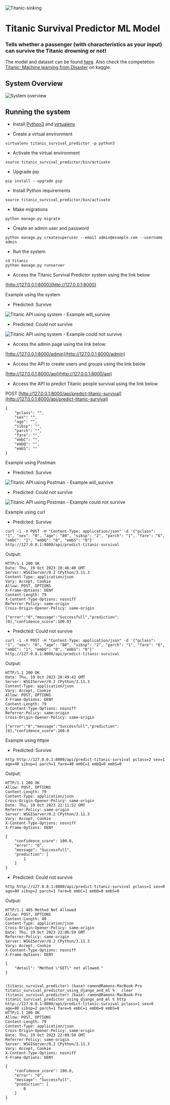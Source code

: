 ![Titanic-sinking](https://github.com/ramonfigueiredo/titanic_survival_predictor_using_django_and_ml/blob/main/images/titanic_image.png)

# Titanic Survival Predictor ML Model 
### Tells whether a passenger (with characteristics as your input) can survive the Titanic drowning or not!

The model and dataset can be found [here](https://github.com/ramonfigueiredo/titanic_survival_predictor_using_django_and_ml/tree/master/model_and_data).
Also check the competetion [Titanic: Machine learning from Disaster](https://www.kaggle.com/c/titanic) on kaggle.


## System Overview
![System overview](https://github.com/ramonfigueiredo/titanic_survival_predictor_using_django_and_ml/blob/main/images/system_overview.jpg)


## Running the system

- Install [Python3](https://www.python.org/downloads/) and [virtualenv](https://virtualenv.pypa.io/en/latest/)

- Create a virtual environment
```
virtualenv titanic_survival_predictor -p python3
```

- Activate the virtual environment
```
source titanic_survival_predictor/bin/activate
```

- Upgrade pip
```
pip install --upgrade pip
```

- Install Python requirements
```
source titanic_survival_predictor/bin/activate
```

- Make migrations

```
python manage.py migrate
```

- Create an admin user and password

```
python manage.py createsuperuser --email admin@example.com --username admin
```

- Run the system
```
cd titanic
python manage.py runserver
```

- Access the Titanic Survival Predictor system using the link below

[http://127.0.0.1:8000](http://127.0.0.1:8000)

Example using the system

- Predicted: Survive

![Titanic API using system - Example will_survive](https://github.com/ramonfigueiredo/titanic_survival_predictor_using_django_and_ml/blob/main/images/titanic_system_input_example_survived.png)

- Predicted: Could not survive

![Titanic API using system - Example could not survive](https://github.com/ramonfigueiredo/titanic_survival_predictor_using_django_and_ml/blob/main/images/titanic_system_input_example_could_not_survive.png)  


- Access the admin page using the link below:

[http://127.0.0.1:8000/admin](http://127.0.0.1:8000/admin)

- Access the API to create users and groups using the link below

[http://127.0.0.1:8000/api](http://127.0.0.1:8000/api)

- Access the API to predict Titanic people survival using the link below

POST [http://127.0.0.1:8000/api/predict-titanic-survival](http://127.0.0.1:8000/api/predict-titanic-survival)
```
{
    "pclass": "",
    "sex": "",
    "age": "",
    "sibsp": "",
    "parch": "",
    "fare": "",
    "embC": "",
    "embQ": "",
    "embS": ""
}
```

Example using Postman

- Predicted: Survive

![Titanic API using Postman - Example will_survive](https://github.com/ramonfigueiredo/titanic_survival_predictor_using_django_and_ml/blob/main/images/titanic_api_using_postman_input_example_survived.png)

- Predicted: Could not survive

![Titanic API using Postman - Example could not survive](https://github.com/ramonfigueiredo/titanic_survival_predictor_using_django_and_ml/blob/main/images/titanic_api_using_postman_input_example_could_not_survive.png)  

Example using curl

- Predicted: Survive

```
curl -i -X POST -H "Content-Type: application/json" -d '{"pclass": "1", "sex": "0", "age": "80", "sibsp": "2", "parch": "1", "fare": "6", "embC": "1", "embQ": "0", "embS": "0"}' http://127.0.0.1:8000/api/predict-titanic-survival
```

Output:

``` 
HTTP/1.1 200 OK
Date: Thu, 19 Oct 2023 20:46:40 GMT
Server: WSGIServer/0.2 CPython/3.11.3
Content-Type: application/json
Vary: Accept, Cookie
Allow: POST, OPTIONS
X-Frame-Options: DENY
Content-Length: 79
X-Content-Type-Options: nosniff
Referrer-Policy: same-origin
Cross-Origin-Opener-Policy: same-origin

{"error":"0","message":"Successfull","prediction":[0],"confidence_score":100.0}
```

- Predicted: Could not survive

```
curl -i -X POST -H "Content-Type: application/json" -d '{"pclass": "1", "sex": "0", "age": "80", "sibsp": "2", "parch": "1", "fare": "6", "embC": "1", "embQ": "0", "embS": "0"}' http://127.0.0.1:8000/api/predict-titanic-survival
```

Output:

``` 
HTTP/1.1 200 OK
Date: Thu, 19 Oct 2023 20:49:42 GMT
Server: WSGIServer/0.2 CPython/3.11.3
Content-Type: application/json
Vary: Accept, Cookie
Allow: POST, OPTIONS
X-Frame-Options: DENY
Content-Length: 79
X-Content-Type-Options: nosniff
Referrer-Policy: same-origin
Cross-Origin-Opener-Policy: same-origin

{"error":"0","message":"Successfull","prediction":[0],"confidence_score":100.0
```

Example using httpie

- Predicted: Survive

```
http http://127.0.0.1:8000/api/predict-titanic-survival pclass=2 sex=1 age=40 sibsp=1 parch=1 fare=40 embC=1 embQ=0 embS=0
```

Output:

```
HTTP/1.1 200 OK
Allow: POST, OPTIONS
Content-Length: 79
Content-Type: application/json
Cross-Origin-Opener-Policy: same-origin
Date: Thu, 19 Oct 2023 22:11:52 GMT
Referrer-Policy: same-origin
Server: WSGIServer/0.2 CPython/3.11.3
Vary: Accept, Cookie
X-Content-Type-Options: nosniff
X-Frame-Options: DENY

{
    "confidence_score": 100.0,
    "error": "0",
    "message": "Successfull",
    "prediction": [
        1
    ]
}
```

- Predicted: Could not survive

```
http http://127.0.0.1:8000/api/predict-titanic-survival pclass=1 sex=0 age=80 sibsp=2 parch=1 fare=6 embC=1 embQ=0 embS=0
```

Output:

```
HTTP/1.1 405 Method Not Allowed
Allow: POST, OPTIONS
Content-Length: 40
Content-Type: application/json
Cross-Origin-Opener-Policy: same-origin
Date: Thu, 19 Oct 2023 22:06:59 GMT
Referrer-Policy: same-origin
Server: WSGIServer/0.2 CPython/3.11.3
Vary: Accept, Cookie
X-Content-Type-Options: nosniff
X-Frame-Options: DENY

{
    "detail": "Method \"GET\" not allowed."
}


(titanic_survival_predictor) (base) ramon@Ramons-MacBook-Pro titanic_survival_predictor_using_django_and_ml %   clear
(titanic_survival_predictor) (base) ramon@Ramons-MacBook-Pro titanic_survival_predictor_using_django_and_ml % http http://127.0.0.1:8000/api/predict-titanic-survival pclass=1 sex=0 age=80 sibsp=2 parch=1 fare=6 embC=1 embQ=0 embS=0
HTTP/1.1 200 OK
Allow: POST, OPTIONS
Content-Length: 79
Content-Type: application/json
Cross-Origin-Opener-Policy: same-origin
Date: Thu, 19 Oct 2023 22:09:50 GMT
Referrer-Policy: same-origin
Server: WSGIServer/0.2 CPython/3.11.3
Vary: Accept, Cookie
X-Content-Type-Options: nosniff
X-Frame-Options: DENY

{
    "confidence_score": 100.0,
    "error": "0",
    "message": "Successfull",
    "prediction": [
        0
    ]
}
```